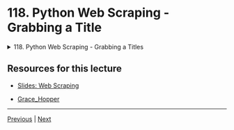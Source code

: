 # 118. Python Web Scraping - Grabbing a Title

<details>
  <summary> 118. Python Web Scraping - Grabbing a Titles </summary>

-   [Notebook: 00-Guide-to-Web-Scraping.ipynb](https://github.com/BloomTech-DS/Complete-Python-3-Bootcamp/blob/master/13-Web-Scraping/00-Guide-to-Web-Scraping.ipynb)

-   [Codebase: 00_Guide_to_Web_Scraping.py](../../../codebase/python-camp/13-Web-Scraping/00_Guide_to_Web_Scraping.py)

</details> 

## Resources for this lecture

-   [Slides: Web Scraping](https://docs.google.com/presentation/d/1KTKTVvXEqUoCQKNimUqOfcCvrQp0zOXu67G1oax3LxU/edit#slide=id.g2586a91ea0_0_95)

-   [Grace_Hopper](https://en.wikipedia.org/wiki/Grace_Hopper)

---

[Previous](./117_Setting-Up-Web-Scraping-Libraries.md) | [Next](./119_Python-Web-Scraping-Grabbing-All-Titles.md)